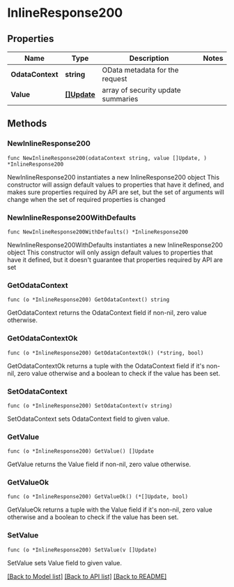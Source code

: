 # InlineResponse200

## Properties

Name | Type | Description | Notes
------------ | ------------- | ------------- | -------------
**OdataContext** | **string** | OData metadata for the request | 
**Value** | [**[]Update**](Update.md) | array of security update summaries | 

## Methods

### NewInlineResponse200

`func NewInlineResponse200(odataContext string, value []Update, ) *InlineResponse200`

NewInlineResponse200 instantiates a new InlineResponse200 object
This constructor will assign default values to properties that have it defined,
and makes sure properties required by API are set, but the set of arguments
will change when the set of required properties is changed

### NewInlineResponse200WithDefaults

`func NewInlineResponse200WithDefaults() *InlineResponse200`

NewInlineResponse200WithDefaults instantiates a new InlineResponse200 object
This constructor will only assign default values to properties that have it defined,
but it doesn't guarantee that properties required by API are set

### GetOdataContext

`func (o *InlineResponse200) GetOdataContext() string`

GetOdataContext returns the OdataContext field if non-nil, zero value otherwise.

### GetOdataContextOk

`func (o *InlineResponse200) GetOdataContextOk() (*string, bool)`

GetOdataContextOk returns a tuple with the OdataContext field if it's non-nil, zero value otherwise
and a boolean to check if the value has been set.

### SetOdataContext

`func (o *InlineResponse200) SetOdataContext(v string)`

SetOdataContext sets OdataContext field to given value.


### GetValue

`func (o *InlineResponse200) GetValue() []Update`

GetValue returns the Value field if non-nil, zero value otherwise.

### GetValueOk

`func (o *InlineResponse200) GetValueOk() (*[]Update, bool)`

GetValueOk returns a tuple with the Value field if it's non-nil, zero value otherwise
and a boolean to check if the value has been set.

### SetValue

`func (o *InlineResponse200) SetValue(v []Update)`

SetValue sets Value field to given value.



[[Back to Model list]](../README.md#documentation-for-models) [[Back to API list]](../README.md#documentation-for-api-endpoints) [[Back to README]](../README.md)


